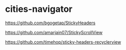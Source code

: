 # cities-navigator

https://github.com/bgogetap/StickyHeaders

https://github.com/amarjain07/StickyScrollView

https://github.com/timehop/sticky-headers-recyclerview

